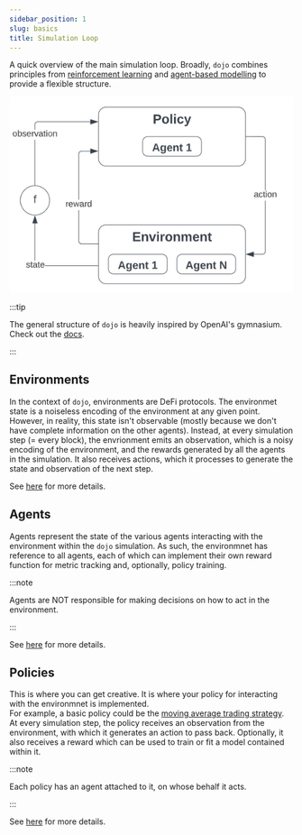 ```yaml
---
sidebar_position: 1
slug: basics
title: Simulation Loop
---
```


A quick overview of the main simulation loop. Broadly, `dojo` combines principles from [reinforcement learning](https://spinningup.openai.com/en/latest/spinningup/rl_intro.html#key-concepts-and-terminology) and [agent-based modelling](https://en.wikipedia.org/wiki/Agent-based_model) to provide a flexible structure.

![Alt Text](../../docs/.tutorial-extras/img/dojo-loop.png)

:::tip

The general structure of `dojo` is heavily inspired by OpenAI's gymnasium. Check out the [docs](https://gymnasium.farama.org/content/basic_usage/).

:::

## Environments
In the context of `dojo`, environments are DeFi protocols.
The environmet state is a noiseless encoding of the environment at any given point. However, in reality, this state isn't observable (mostly because we don't have complete information on the other agents). Instead, at every simulation step (= every block), the envrionment emits an observation, which is a noisy encoding of the environment, and the rewards generated by all the agents in the simulation. It also receives actions, which it processes to generate the state and observation of the next step.

See [here](./environments) for more details.

## Agents
Agents represent the state of the various agents interacting with the environment within the `dojo` simulation. As such, the environmnet has reference to all agents, each of which can implement their own reward function for metric tracking and, optionally, policy training.

:::note

Agents are NOT responsible for making decisions on how to act in the environment.

:::

See [here](./agents) for more details.

## Policies
This is where you can get creative. It is where your policy for interacting with the environmnet is implemented.  
For example, a basic policy could be the [moving average trading strategy](https://www.investopedia.com/ask/answers/122314/how-do-i-use-moving-average-ma-create-forex-trading-strategy.asp).
At every simulation step, the policy receives an observation from the environment, with which it generates an action to pass back. Optionally, it also receives a reward which can be used to train or fit a model contained within it.

:::note

Each policy has an agent attached to it, on whose behalf it acts.

:::


See [here](./policies) for more details.

